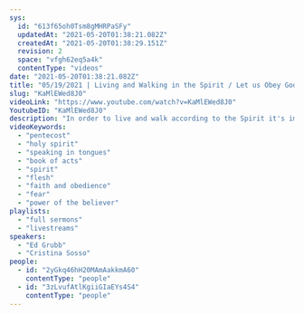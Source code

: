 ```yaml
---
sys:
  id: "613f65oh0Tsm8gMHRPaSFy"
  updatedAt: "2021-05-20T01:38:21.082Z"
  createdAt: "2021-05-20T01:38:29.151Z"
  revision: 2
  space: "vfgh62eq5a4k"
  contentType: "videos"
date: "2021-05-20T01:38:21.082Z"
title: "05/19/2021 | Living and Walking in the Spirit / Let us Obey God and Be Infilled (Ed Grubb & Ptr Cristina Sosso)"
slug: "KaMlEWed8J0"
videoLink: "https://www.youtube.com/watch?v=KaMlEWed8J0"
YoutubeID: "KaMlEWed8J0"
description: "In order to live and walk according to the Spirit it's important to be sensitive to the Holy Spirit and allowing Him to heal you. The disciples were able to speak in tongues and be understood in various different languages. There's no telling how the Holy Spirit will be able to use you when you are lead by Him. In addition it's time for us to obey God so He infill us again and again. It's time for the Body of Christ to move supernaturally in power! This sermon was delivered by Ed Grubb & Pastor Cristina Sosso at Freedom Fellowship Church International on May 19, 2021."
videoKeywords:
  - "pentecost"
  - "holy spirit"
  - "speaking in tongues"
  - "book of acts"
  - "spirit"
  - "flesh"
  - "faith and obedience"
  - "fear"
  - "power of the believer"
playlists:
  - "full sermons"
  - "livestreams"
speakers:
  - "Ed Grubb"
  - "Cristina Sosso"
people:
  - id: "2yGkq46hH20MAmAakkmA60"
    contentType: "people"
  - id: "3zLvufAtlKgiiGIaEYs4S4"
    contentType: "people"
---
```

